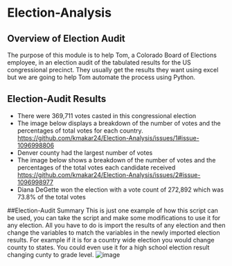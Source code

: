 # Election-Analysis
## Overview of Election Audit 

The purpose of this module is to help Tom, a Colorado Board of Elections employee, in an election audit of the tabulated results for the US congressional precinct. They usually get the results they want using excel but we are going to help Tom automate the process using Python.

## Election-Audit Results
-	There were 369,711 votes casted in this congressional election 
-	The image below displays a breakdown of the number of votes and the percentages of total votes for each country. 
https://github.com/kmakar24/Election-Analysis/issues/1#issue-1096998806
-	Denver county had the largest number of votes 
-	The image below shows a breakdown of the number of votes and the percentages of the total votes each candidate received 
https://github.com/kmakar24/Election-Analysis/issues/2#issue-1096998977
-	Diana DeGette won the election with a vote count of 272,892 which was 73.8% of the total votes 

##Election-Audit Summary 
This is just one example of how this script can be used, you can take the script and make some modifications to use it for any election.  All you have to do is import the results of any election and then change the variables to match the variables in the newly imported election results. For example if it is for a country wide election you would change county to states.  You could even use it for a high school election result changing cunty to grade level. 
![image](https://user-images.githubusercontent.com/95380887/148654908-7f79f47e-601a-46a8-99bd-856b3f34eaf2.png)

